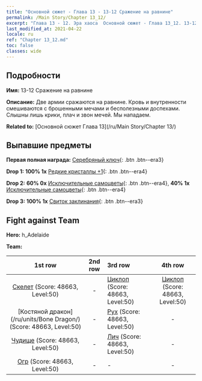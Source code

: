```yaml
---
title: "Основной сюжет - Глава 13 - 13-12 Сражение на равнине"
permalink: /Main Story/Chapter 13_12/
excerpt: "Глава 13 - 12. Эра хаоса  Основной сюжет - Глава 13_12. 13-12 Сражение на равнине"
last_modified_at: 2021-04-22
locale: ru
ref: "Chapter 13_12.md"
toc: false
classes: wide
---
```


## Подробности

 **Имя:** 13-12 Сражение на равнине

 **Описание:** Две армии сражаются на равнине. Кровь и внутренности смешиваются с брошенными мечами и бесполезными доспехами. Слышны лишь крики, плач и звон мечей. Мы нападаем.

 **Related to:** [Основной сюжет Глава 13](/ru/Main Story/Chapter 13/)

## Выпавшие предметы

 **Первая полная награда:** [Серебряный ключ](/ItemsRU/con_693/){: .btn .btn--era3}

 **Drop 1:** **100% 1x** [Редкие кристаллы +1](/ItemsRU/mat_45/){: .btn .btn--era4}

 **Drop 2:** **60% 0x** [Исключительные самоцветы](/ItemsRU/mat_37/){: .btn .btn--era4}, **40% 1x** [Исключительные самоцветы](/ItemsRU/mat_37/){: .btn .btn--era4}

 **Drop 3:** **100% 1x** [Свиток заклинания](/ItemsRU/con_694/){: .btn .btn--era3}


## Fight against Team
 **Hero:** h_Adelaide

 **Team:**


  | 1st row | 2nd row | 3rd row | 4th row |
  |:----:|:----:|:----|:----:|
  | [Скелет](/ru/units/Skeleton/) (Score: 48663, Level:50)  | - | [Циклоп](/ru/units/Cyclops/) (Score: 48663, Level:50)  | [Циклоп](/ru/units/Cyclops/) (Score: 48663, Level:50)  |
  | [Костяной дракон](/ru/units/Bone Dragon/) (Score: 48663, Level:50)  | - | [Рух](/ru/units/Roc/) (Score: 48663, Level:50)  | - |
  | [Чудище](/ru/units/Behemoth/) (Score: 48663, Level:50)  | - | [Лич](/ru/units/Lich/) (Score: 48663, Level:50)  | - |
  | [Огр](/ru/units/Ogre/) (Score: 48663, Level:50)  | - | - | - |


